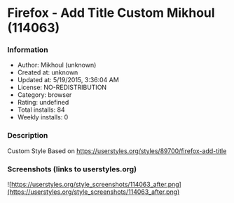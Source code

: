 # Firefox - Add Title Custom Mikhoul (114063)

### Information
- Author: Mikhoul (unknown)
- Created at: unknown
- Updated at: 5/19/2015, 3:36:04 AM
- License: NO-REDISTRIBUTION
- Category: browser
- Rating: undefined
- Total installs: 84
- Weekly installs: 0


### Description
Custom Style Based on https://userstyles.org/styles/89700/firefox-add-title


### Screenshots (links to userstyles.org)
![https://userstyles.org/style_screenshots/114063_after.png](https://userstyles.org/style_screenshots/114063_after.png)


